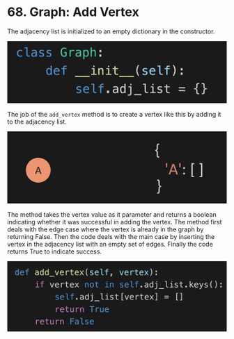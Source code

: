 # 68. Graph: Add Vertex

The adjacency list is initialized to an empty dictionary in the constructor.

![Graph Constructor](./images/graph-constructor.jpg?raw=true "Graph Constructor")

The job of the `add_vertex` method is to create a vertex like this by adding it to the adjacency list.

![Graph Vertex](./images/graph-vertex.jpg?raw=true "Graph Vertex")

The method takes the vertex value as it parameter and returns a boolean indicating whether it was successful in adding the vertex. The method first deals with the edge case where the vertex is already in the graph by returning False. Then the code deals with the main case by inserting the vertex in the adjacency list with an empty set of edges. Finally the code returns True to indicate success.

![Graph Add Vertex](./images/graph-add-vertex.jpg?raw=true "Graph Add Vertex")
